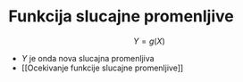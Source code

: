 # Funkcija slucajne promenljive
$$
Y=g(X)
$$
- $Y$ je onda nova slucajna promenljiva
- [[Ocekivanje funkcije slucajne promenljive]]
